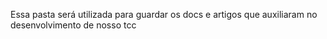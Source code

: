 Essa pasta será utilizada para guardar os docs e artigos que auxiliaram no desenvolvimento de nosso tcc
